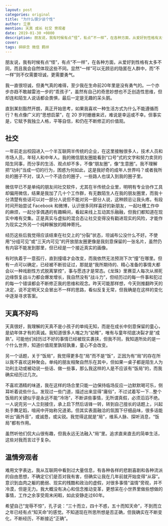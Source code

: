 ```yaml
---
layout: post
categories: original
title: "为什么很少谈个性"
author: 立泉
mention: 天真 成长 社交 旁观者
date: 2019-01-30 +0800
description: 朋友说，我有时候有点“怪”，有点“不一样”，在各种方面，从爱好到性格有太多不同，而且我会自然体现这些不同。显然“一样”可以无顾忌的隐匿在人群中，而“不一样”则不仅需要坦诚，更需要勇气。
cover: 
tags: 碎碎念 微信 羁绊
---
```


朋友说，我有时候有点“怪”，有点“不一样”，在各种方面，从爱好到性格有太多不同，而且我会自然体现这些不同。显然“一样”可以无顾忌的隐匿在人群中，而“不一样”则不仅需要坦诚，更需要勇气。

我一直很坦诚，但勇气真的难得，至少我在生命前20年里是没有勇气的。一个亦步亦趋不敢越雷池一步的“乖孩子”，虽然有自己的奇思妙想也不乏创造性思维，但却连和陌生人说话都会畏惧，最后一定是无趣的呆头鹅。

直到某刻豁然开朗，真正开始思考，如果我喜欢一种生活方式为什么不能遵循而行？有点像广义的“思想启蒙”，在 20 岁时姗姗来迟，难说是幸运或不幸。但事实是，它赋予我独立人格，平等自信，和仍在不断修正的价值观。

## 社交

一年前走出校园进入一个半互联网半传统的企业，在这里接触很多人，技术人员和市场人员，年轻人和中年人。我的微信朋友圈能看到“口号”式的文字和努力卖货的陌生同事，而分享的生活、观点却不多，不像“朋友圈”，像“生意圈”。我不理解把“功利”当成一切的行为，困惑为何如此，这是我好奇的成年人世界吗？或者我所处的圈子不对，误入一个不适合的圈子，一些路人也误入到我的圈子里。

微信早已不是单纯的朋友间社交软件，尤其在半传统企业里，明明有专业协作工具却偏用微信，结果是我加了几十个工作群，有无数陌生人在我的朋友圈里，而我十分清楚有些话可以对一部分人说但不能对另一部分人说，这种顾忌让我头疼。有段时间开始尝试 Facebook 和微博，认识很多同样喜好的新朋友，一起吐槽工作中的麻烦，一起分享偶遇的有趣瞬间，看起来线上互动其乐融融，但我们都知道在现实中难有交集。正是真实与虚拟的混合态让社交变得没有戳进现实的风险，才能作为现实之外另一个纯粹解放的精神寄托。

经历这些后我觉得应该结束在社交上的“分裂”状态，坦诚布公没什么不好。不使用“分组可见”或“三天内可见”的开放朋友圈更像是我刻意保留的一张名片，虽然仍有内容不能发到那里，但已经是一个接近真实的画像。

有时执着于一意孤行，直到撞墙才会改变，而我依然无法预测下次“撞”在哪里。但有一点可以确定，已经被不断验证过，那就是“我所期待的、精心准备的事情大都会以一种戏剧性方式脱离掌控”，事与愿违才是常态。《龙珠》里赛亚人每次从濒死边缘恢复战斗力都会爆发增长，我自然没有“战斗力”，但经历过的每一件事和犯过的每一个错误都会不断修正我的思维和观念。昨天可能那样想，今天则推翻昨天的决定，说不定明天又会冒出不一样的思路，看似反复无常，但我确是在这样的变化中逐渐寻求答案。

## 天真不好吗

天真很好，我理解的天真不是小孩子的单纯无知，而是在成长中刻意保留的童心，是幼年体才有的真诚。我知道很多人嗤之为“幼稚”，唯有与童年彻底决裂才是“成熟”。可能他们经历过不好的事情已经被现实裹挟，但我不同，我知道所处的是一个什么世界，知道价值观里孰轻孰重，童心不会改变。

另一个话题，关于“饭局”，我觉得更多在“局”而不是“饭”，正因为有“局”的存在所以我不喜欢这种聚会。单纯的朋友相聚自然乐在其中，但如果一桌子都是陌生人为功利主动或被动说一些话、做一些事，那么我这样的人是不应该有“饭局”的，而我确实经历过几次。

不喜欢酒精的味道，我在这样的场合里只能一边保持临场反应一边默默喝可乐，侧耳听着说些什么。发现过一些门道，描述出来显得“庸俗”，不过试着写一下...整个饭局的关键似乎是永远不能“冷场”，不断讲些事情，无所谓真假，必须滔滔不绝。一人说完另一人立刻接住，承上启下然后话锋一转，转到自己擅长的话题上，兴起处手舞足蹈，喧闹中开始称兄道弟。但其实表面融洽的氛围下仔细品味，很多话能听出“画外音”，或诚恳，或尖锐。我觉得这就是“局”，维系人脉、探听消息，“饭局”都有作用。

虽然听他们侃大山很有趣，但我永远无法融入“局”里。追求直来直去的简单生活，这些对我而言过于复杂。

## 温情旁观者

难用文字表达，我从互联网中看到过大量信息，有各种各样的悲剧喜剧和各种流派的自由思想，不确定它们是否对我有害，但确实让我在几年前就开始变得“从容”。意识到血肉之躯的脆弱、现实的残酷和政治的虚假，对很多事情“温情”旁观，并不冷漠，但是无力。我大概没有决心和信念推动变革，更想呆在小世界里做些想做的事情，工作之余享受周末闲暇，如此安静走过60年。

希望自己“宠辱不惊”，孔子说：“三十而立，四十不惑，五十而知天命”，不到而立之年已经有点“知天命”的感觉。不知道现在所思所想是否正确，但我确实在不断变化，不断经历，不断接近“正确”。